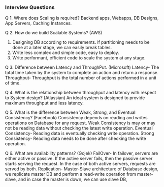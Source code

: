 ### Interview Questions
 

Q 1. Where does Scaling is required?
Backend apps, Webapps, DB Designs, App Servers, Caching Instances.

Q 2. How do we build Scalable Systems?  (AWS)
1. Designing DB according to requirements. If partitioning needs to be done at a later stage, we can easily break tables.
2. Write less complex and simple code, easy to deploy.
3. Write performant, efficient code to scale the system at any stage.

Q 3. Difference between Latency and ThroughPut.  (Microsoft) 
Latency- The total time taken by the system to complete an action and return a response. 
Throughput-  Throughput is the total number of actions performed in a unit of time. 

Q 4.  What is the relationship between throughput and latency with respect to System design? (Atlassian)
An ideal system is designed to provide maximum throughput and less latency.

Q 5. What is the difference between Weak, Strong, and Eventual Consistency? (Facebook)
Consistency depends on reading and writes operations on Database for any request.
Weak Consistency is may or may not be reading data without checking the latest write operation.
Eventual Consistency-  Reading data is eventually checking write operation. 
Strong Consistency- Reading data needs to be done after checking the write operation. 

Q 6. What are availability patterns?  (Gojek)
FailOver-  In failover, servers are either active or passive. If the active server fails, then the passive server starts serving the request. In the case of both active servers, requests are served by both. 
Replication- Master-Slave architecture of Database design, we replicate master DB and perform a read-write operation from master-slave, and in case the master is down, we can use slave DB,
